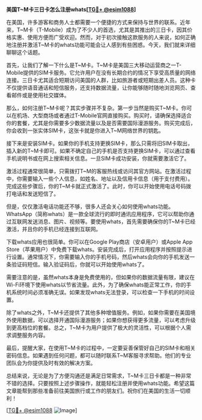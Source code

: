 **美国T~M卡三日卡怎么注册whats[[TG💪+ @esim1088](https://t.me/s/esim1088)]**

在美国，许多游客和商务人士都需要一个便捷的方式来保持与世界的联系。近年来，T~M卡（T-Mobile）成为了不少人的首选，尤其是其推出的三日卡，因其价格实惠、使用方便而广受欢迎。然而，对于初次接触这款服务的人来说，如何正确地注册并激活T~M卡的whats功能可能会让人感到有些困惑。今天，我们就来详细聊聊这个话题。

首先，让我们了解一下什么是T~M卡。T~M卡是美国三大移动运营商之一T-Mobile提供的SIM卡服务。它允许用户在没有长期合约的情况下享受高质量的网络连接。三日卡尤其适合短期访问美国的人群，比如旅游者或短期出差人员。这种卡不仅提供语音通话和短信服务，还支持数据流量，让你能够随时随地浏览网页、查看邮件或是使用社交媒体。

那么，如何注册T~M卡呢？其实步骤并不复杂。第一步当然是购买T~M卡。你可以在机场、大型商场或者通过T-Mobile官网直接购买。购买时，请确保选择适合你的套餐，尤其是你需要多少数据流量以及是否需要国际漫游服务。购买完成后，你会收到一张实体SIM卡，这张卡就是你进入T~M网络世界的钥匙。

接下来是安装SIM卡。如果你的手机支持更换SIM卡，那么只需将旧SIM卡取出，插入新的T~M卡即可。如果不确定自己的手机是否支持更换SIM卡，可以通过查看手机说明书或在网上搜索相关信息。一旦SIM卡成功安装，你就需要激活它了。

激活过程通常很简单，只需拨打T~M的客服热线或访问其官方网站。在激活过程中，你需要输入一些个人信息，如姓名、地址以及信用卡信息（用于支付费用）。完成这些步骤后，你的T~M卡就正式激活了。此时，你可以开始使用电话号码拨打电话和发送短信了。

但是，仅仅激活电话功能还不够，很多人还会关心如何使用whats功能。WhatsApp（简称whats）是一款全球流行的即时通讯应用程序，它可以帮助你通过互联网发送消息、图片、视频等。要使用whats，首先需要确保你的T~M卡已经激活，并且你的手机已经连接到互联网。

下载whats应用也很简单。你可以在Google Play商店（安卓用户）或Apple App Store（苹果用户）中免费下载whats。安装完成后，打开应用程序并按照提示进行设置。通常情况下，你需要输入你的手机号码，然后whats会向你的手机发送一条验证码短信。输入验证码后，你就可以开始使用whats了。

需要注意的是，虽然whats本身是免费使用的，但如果你的数据流量有限，建议在Wi-Fi环境下使用whats以节省流量。此外，为了确保whats能正常工作，你的手机系统时间必须准确无误。如果发现whats无法登录，可以检查一下手机的时间设置。

除了whats之外，T~M卡还提供了其他多种增值服务。例如，如果你需要在美国境外使用数据，可以选择开通国际漫游服务；如果你想获得更多流量，可以考虑升级到更高档位的套餐。总之，T~M卡为用户提供了极大的灵活性，可以根据个人需求调整服务内容。

最后，提醒大家，在使用T~M卡的过程中，一定要妥善保管好自己的SIM卡和相关密码信息。如果遇到任何问题，都可以随时联系T~M客服寻求帮助。他们的专业团队会为你提供及时有效的解决方案。

总结来说，无论是为了方便沟通还是满足日常需求，T~M卡三日卡都是一种非常不错的选择。只要按照上述步骤操作，就能轻松注册并使用whats功能。希望这篇文章能帮到那些准备前往美国旅行或工作的朋友们。祝你们在美国的生活一切顺利！

[[TG💪+ @esim1088](https://t.me/s/esim1088) ![Image](https://i.postimg.cc/4NQfJmqS/Snipaste-2025-05-13-00-14-12.png)]